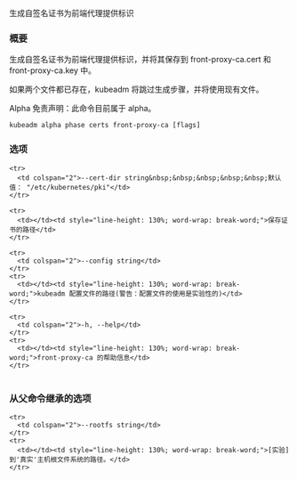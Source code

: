
生成自签名证书为前端代理提供标识
<!--
Generates the self-signed CA to provision identities for front proxy
-->

<!--
### Synopsis
-->

### 概要

<!--
Generates the self-signed CA to provision identities for front proxy, and saves them into front-proxy-ca.cert and front-proxy-ca.key files. 
-->
生成自签名证书为前端代理提供标识，并将其保存到 front-proxy-ca.cert 和 front-proxy-ca.key 中。

<!--
If both files already exist, kubeadm skips the generation step and existing files will be used. 
-->
如果两个文件都已存在，kubeadm 将跳过生成步骤，并将使用现有文件。

<!--
Alpha Disclaimer: this command is currently alpha.
-->
Alpha 免责声明：此命令目前属于 alpha。

```
kubeadm alpha phase certs front-proxy-ca [flags]
```

<!--
### Options
-->

### 选项

<table style="width: 100%; table-layout: fixed;">
  <colgroup>
    <col span="1" style="width: 10px;" />
    <col span="1" />
  </colgroup>
  <tbody>

    <tr>
      <td colspan="2">--cert-dir string&nbsp;&nbsp;&nbsp;&nbsp;&nbsp;默认值： "/etc/kubernetes/pki"</td>
    </tr>
<!--
      <td colspan="2">--cert-dir string&nbsp;&nbsp;&nbsp;&nbsp;&nbsp;Default: "/etc/kubernetes/pki"</td>
-->
    <tr>
      <td></td><td style="line-height: 130%; word-wrap: break-word;">保存证书的路径</td>
    </tr>
<!--
      <td></td><td style="line-height: 130%; word-wrap: break-word;">The path where to save the certificates</td>
-->

    <tr>
      <td colspan="2">--config string</td>
    </tr>
    <tr>
      <td></td><td style="line-height: 130%; word-wrap: break-word;">kubeadm 配置文件的路径(警告：配置文件的使用是实验性的)</td>
    </tr>
<!--
      <td></td><td style="line-height: 130%; word-wrap: break-word;">Path to kubeadm config file (WARNING: Usage of a configuration file is experimental)</td>
-->

    <tr>
      <td colspan="2">-h, --help</td>
    </tr>
    <tr>
      <td></td><td style="line-height: 130%; word-wrap: break-word;">front-proxy-ca 的帮助信息</td>
    </tr>
<!--
<td></td><td style="line-height: 130%; word-wrap: break-word;">help for front-proxy-ca</td>
-->

  </tbody>
</table>


<!--
### Options inherited from parent commands
-->

### 从父命令继承的选项

<table style="width: 100%; table-layout: fixed;">
  <colgroup>
    <col span="1" style="width: 10px;" />
    <col span="1" />
  </colgroup>
  <tbody>

    <tr>
      <td colspan="2">--rootfs string</td>
    </tr>
    <tr>
      <td></td><td style="line-height: 130%; word-wrap: break-word;">[实验] 到'真实'主机根文件系统的路径。</td>
    </tr>
<!--
      <td></td><td style="line-height: 130%; word-wrap: break-word;">[EXPERIMENTAL] The path to the 'real' host root filesystem.</td>
-->

  </tbody>
</table>





